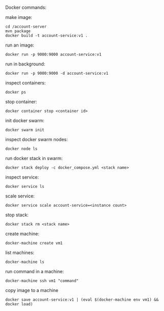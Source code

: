 Docker commands:


make image:
```
cd /account-server
mvn package
docker build -t account-service:v1 .
```

run an image:
```
docker run -p 9000:9000 account-service:v1
```

run in background:
```
docker run -p 9000:9000 -d account-service:v1
```

inspect containers:
```
docker ps
```


stop container:
```
docker container stop <container id>
```

init docker swarm:
```
docker swarm init
```

inspect docker swarm nodes:
```
docker node ls
```

run docker stack in swarm:
```
docker stack deploy -c docker_compose.yml <stack name>
```

inspect service:

```
docker service ls
```

scale service:
```
docker service scale account-service=<instance count>
```

stop stack:
```
docker stack rm <stack name>
```

create machine:
```
docker-machine create vm1
```

list machines:
```
docker-machine ls
```

run command in a machine:
```
docker-machine ssh vm1 "command"
```

copy image to a machine 
```
docker save account-service:v1 | (eval $(docker-machine env vm1) && docker load)
```

